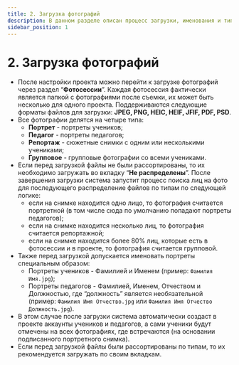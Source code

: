 ```yaml
---
title: 2. Загрузка фотографий
description: В данном разделе описан процесс загрузки, именования и типизации фотографий
sidebar_position: 1
---
```


# 2. Загрузка фотографий
* После настройки проекта можно перейти к загрузке фотографий через раздел “__Фотосессии__”. Каждая фотосессия фактически является папкой с фотографиями после съемки, их может быть несколько для одного проекта. Поддерживаются следующие форматы файлов для загрузки: __JPEG, PNG, HEIC, HEIF, JFIF, PDF, PSD__.
* Все фотографии делятся на четыре типа:
    + __Портрет__ - портреты учеников;
    + __Педагог__ - портреты педагогов;
    + __Репортаж__ - сюжетные снимки с одним или несколькими учениками;
    + __Групповое__ - групповые фотографии со всеми учениками.
* Если перед загрузкой файлы не были рассортированы, то их необходимо загружать во вкладку “__Не распределены__”. После завершения загрузки система запустит процесс поиска лиц на фото для последующего распределение файлов по типам по следующей логике:
    + если на снимке находится одно лицо, то фотография считается портретной (в том числе сюда по умолчанию попадают портреты педагогов);
    + если на снимке находится несколько лиц, то фотография считается репортажной;
    + если на снимке находится более 80% лиц, которые есть в фотосессии и в проекте, то фотография считается групповой.
* Также перед загрузкой допускается именовать портреты специальным образом:
    + Портреты учеников - Фамилией и Именем (пример: ```Фамилия Имя.jpg```);
    + Портреты педагогов - Фамилией, Именем, Отчеством и Должностью, где “должность” является необязательной (пример: ```Фамилия Имя Отчество.jpg``` или ```Фамилия Имя Отчество Должность.jpg```).
* В этом случае после загрузки система автоматически создаст в проекте аккаунты учеников и педагогов, а сами ученики будут отмечены на всех фотографиях, где встречаются (на основании подписанного портретного снимка).
* Если перед загрузкой файлы были рассортированы по типам, то их рекомендуется загружать по своим вкладкам.